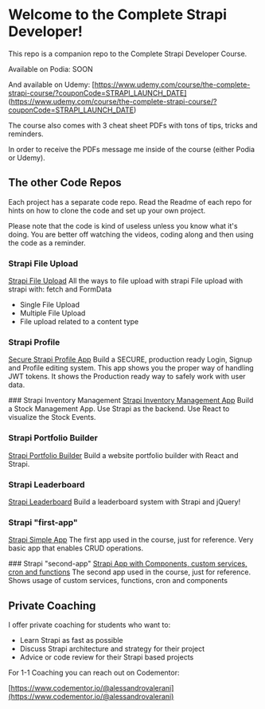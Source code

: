 # Welcome to the Complete Strapi Developer!

This repo is a companion repo to the Complete Strapi Developer Course.

Available on Podia: SOON

And available on Udemy:
[https://www.udemy.com/course/the-complete-strapi-course/?couponCode=STRAPI_LAUNCH_DATE]
(https://www.udemy.com/course/the-complete-strapi-course/?couponCode=STRAPI_LAUNCH_DATE)

The course also comes with 3 cheat sheet PDFs with tons of tips, tricks and reminders.

In order to receive the PDFs message me inside of the course (either Podia or Udemy).

## The other Code Repos
Each project has a separate code repo.
Read the Readme of each repo for hints on how to clone the code and set up your own project.

Please note that the code is kind of useless unless you know what it's doing.
You are better off watching the videos, coding along and then using the code as a reminder.



### Strapi File Upload
[Strapi File Upload](https://github.com/GalloDaSballo/strapi-file-upload)
All the ways to file upload with strapi
File upload with strapi with: fetch and FormData
- Single File Upload
- Multiple File Upload
- File upload related to a content type



### Strapi Profile
[Secure Strapi Profile App](https://github.com/GalloDaSballo/strapi-profile)
Build a SECURE, production ready Login, Signup and Profile editing system.
This app shows you the proper way of handling JWT tokens.
It shows the Production ready way to safely work with user data.


### Strapi Inventory Management
[Strapi Inventory Management App](https://github.com/GalloDaSballo/strapi-inventory)
Build a Stock Management App.
Use Strapi as the backend.
Use React to visualize the Stock Events.

### Strapi Portfolio Builder
[Strapi Portfolio Builder](https://github.com/GalloDaSballo/strapi-portfolio)
Build a website portfolio builder with React and Strapi.

### Strapi Leaderboard
[Strapi Leaderboard](https://github.com/GalloDaSballo/strapi-leadearboard)
Build a leaderboard system with Strapi and jQuery!

### Strapi "first-app"
[Strapi Simple App](https://github.com/GalloDaSballo/strapi-simple-app)
The first app used in the course, just for reference.
Very basic app that enables CRUD operations.

### Strapi "second-app"
[Strapi App with Components, custom services, cron and functions](https://github.com/GalloDaSballo/strapi-app-with-components)
The second app used in the course, just for reference.
Shows usage of custom services, functions, cron and components

## Private Coaching
I offer private coaching for students who want to:
- Learn Strapi as fast as possible
- Discuss Strapi architecture and strategy for their project
- Advice or code review for their Strapi based projects

For 1-1 Coaching you can reach out on Codementor: 

[https://www.codementor.io/@alessandrovalerani](https://www.codementor.io/@alessandrovalerani)
